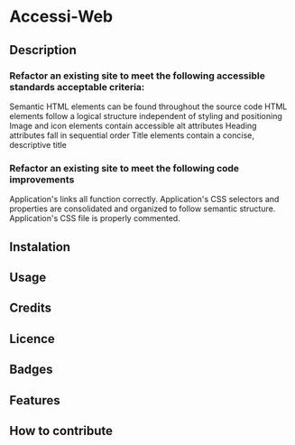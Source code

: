 # Accessi-Web

## Description 

### Refactor an existing site to meet the following accessible standards acceptable criteria:
Semantic HTML elements can be found throughout the source code
HTML elements follow a logical structure independent of styling and positioning
Image and icon elements contain accessible alt attributes
Heading attributes fall in sequential order
Title elements contain a concise, descriptive title

### Refactor an existing site to meet the following code improvements
Application's links all function correctly.
Application's CSS selectors and properties are consolidated and organized to follow semantic structure.
Application's CSS file is properly commented.

## Instalation

## Usage

## Credits

## Licence

## Badges

## Features

## How to contribute




